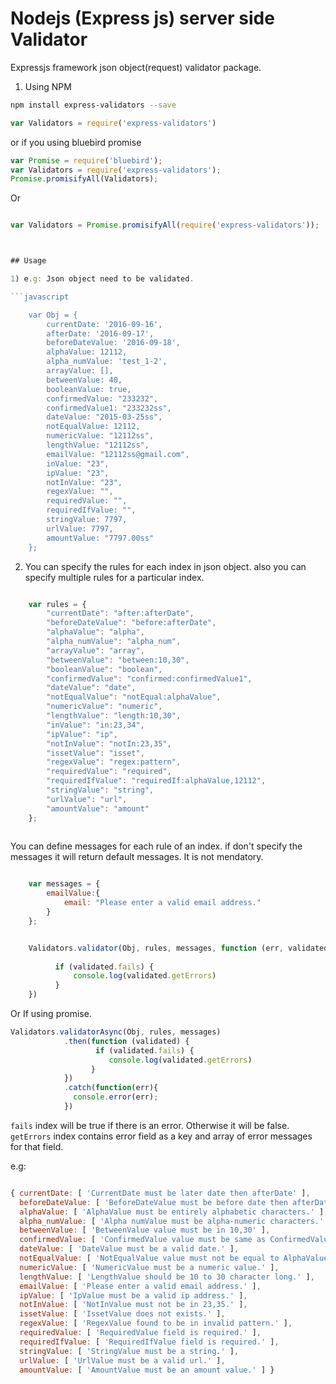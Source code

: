 # Nodejs (Express js) server side Validator
Expressjs framework json object(request) validator package. 


1. Using NPM
```bash
npm install express-validators --save
```
```javascript
var Validators = require('express-validators')
```

or if you using bluebird promise

```javascript
var Promise = require('bluebird');
var Validators = require('express-validators');
Promise.promisifyAll(Validators);
```

Or

```javascript

var Validators = Promise.promisifyAll(require('express-validators'));



## Usage

1) e.g: Json object need to be validated.

```javascript

    var Obj = {
        currentDate: '2016-09-16',
        afterDate: '2016-09-17',
        beforeDateValue: '2016-09-18',
        alphaValue: 12112,
        alpha_numValue: 'test_1-2',
        arrayValue: [],
        betweenValue: 40,
        booleanValue: true,
        confirmedValue: "233232",
        confirmedValue1: "233232ss",
        dateValue: "2015-03-25ss",
        notEqualValue: 12112,
        numericValue: "12112ss",
        lengthValue: "12112ss",
        emailValue: "12112ss@gmail.com",
        inValue: "23",
        ipValue: "23",
        notInValue: "23", 
        regexValue: "",
        requiredValue: "",
        requiredIfValue: "",
        stringValue: 7797,
        urlValue: 7797,
        amountValue: "7797.00ss" 
    };

```


2. You can specify the rules for each index in json object. also you can specify multiple rules for a particular index.

```javascript

    var rules = {
        "currentDate": "after:afterDate",
        "beforeDateValue": "before:afterDate",
        "alphaValue": "alpha",
        "alpha_numValue": "alpha_num",
        "arrayValue": "array",
        "betweenValue": "between:10,30",
        "booleanValue": "boolean",
        "confirmedValue": "confirmed:confirmedValue1",
        "dateValue": "date",
        "notEqualValue": "notEqual:alphaValue",
        "numericValue": "numeric",
        "lengthValue": "length:10,30",
        "inValue": "in:23,34",
        "ipValue": "ip",
        "notInValue": "notIn:23,35",
        "issetValue": "isset",
        "regexValue": "regex:pattern",
        "requiredValue": "required",
        "requiredIfValue": "requiredIf:alphaValue,12112",
        "stringValue": "string",
        "urlValue": "url",
        "amountValue": "amount"
    };
    
```

You can define messages for each rule of an index. if don't specify the messages it will return default messages. It is not mendatory.


```javascript

    var messages = {
        emailValue:{
            email: "Please enter a valid email address."
        }
    };
```


```javascript

    Validators.validator(Obj, rules, messages, function (err, validated) {
         
          if (validated.fails) { 
              console.log(validated.getErrors)
          }
    })
```
Or If using promise.

```javascript
Validators.validatorAsync(Obj, rules, messages)
            .then(function (validated) {
                   if (validated.fails) { 
                      console.log(validated.getErrors)
                  }
            })
            .catch(function(err){
              console.error(err);
            })
```
`fails` index will be true if there is an error. Otherwise it will be false.
`getErrors` index contains error field as a key and array of error messages for that field.

e.g: 

```javascript

{ currentDate: [ 'CurrentDate must be later date then afterDate' ],
  beforeDateValue: [ 'BeforeDateValue must be before date then afterDate' ],
  alphaValue: [ 'AlphaValue must be entirely alphabetic characters.' ],
  alpha_numValue: [ 'Alpha numValue must be alpha-numeric characters.' ],
  betweenValue: [ 'BetweenValue value must be in 10,30' ],
  confirmedValue: [ 'ConfirmedValue value must be same as ConfirmedValue1' ],
  dateValue: [ 'DateValue must be a valid date.' ],
  notEqualValue: [ 'NotEqualValue value must not be equal to AlphaValue' ],
  numericValue: [ 'NumericValue must be a numeric value.' ],
  lengthValue: [ 'LengthValue should be 10 to 30 character long.' ],
  emailValue: [ 'Please enter a valid email address.' ],
  ipValue: [ 'IpValue must be a valid ip address.' ],
  notInValue: [ 'NotInValue must not be in 23,35.' ],
  issetValue: [ 'IssetValue does not exists.' ],
  regexValue: [ 'RegexValue found to be in invalid pattern.' ],
  requiredValue: [ 'RequiredValue field is required.' ],
  requiredIfValue: [ 'RequiredIfValue field is required.' ],
  stringValue: [ 'StringValue must be a string.' ],
  urlValue: [ 'UrlValue must be a valid url.' ],
  amountValue: [ 'AmountValue must be an amount value.' ] }
  
```  


